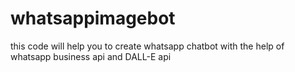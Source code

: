 # whatsappimagebot
this code will help you to create whatsapp chatbot with the help of whatsapp business api and DALL-E api
